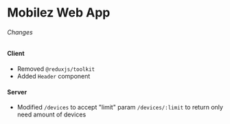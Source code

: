 # Mobilez Web App

###### Changes

#### Client

- Removed `@reduxjs/toolkit`
- Added `Header` component

#### Server

- Modified `/devices` to accept "limit" param `/devices/:limit` to return only need amount of devices
